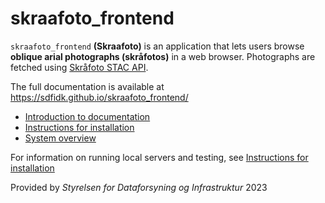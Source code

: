 # skraafoto_frontend

`skraafoto_frontend` **(Skraafoto)** is an application that lets users browse **oblique arial photographs (skråfotos)** in a web browser.
Photographs are fetched using [Skråfoto STAC API](https://github.com/SDFIdk/skraafoto_stac_public/blob/main/dokumentation.md).

The full documentation is available at https://sdfidk.github.io/skraafoto_frontend/

- [Introduction to documentation](https://sdfidk.github.io/skraafoto_frontend/)
- [Instructions for installation](https://sdfidk.github.io/skraafoto_frontend/tutorial-installing.html)
- [System overview](https://sdfidk.github.io/skraafoto_frontend/tutorial-overview.html)

For information on running local servers and testing, see [Instructions for installation](https://sdfidk.github.io/skraafoto_frontend/tutorial-installing.html)

Provided by *Styrelsen for Dataforsyning og Infrastruktur* 2023
